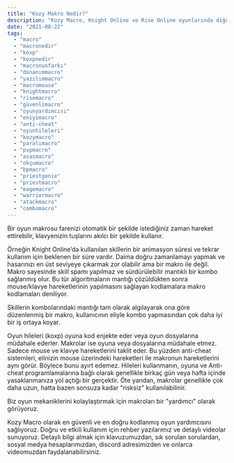 ```yaml
---
title: "Kozy Makro Nedir?"
description: "Kozy Macro, Knight Online ve Rise Online oyunlarında diğer oyunculara karşı avantaj sağlamak için kullanabileceğiniz güvenli, çok amaçlı bir oyun yazılımıdır. Doğru kullanıldığında oyun içerisinde size büyük avantaj sağlar."
date: "2021-08-22"
tags:
  - "macro" 
  - "macronedir"
  - "koxp"
  - "koxpnedir"
  - "macronunfarkı"
  - "donanımmacro"
  - "yazılımmacro"
  - "macromouse"
  - "knightmacro"
  - "risemacro"
  - "güvenlimacro"
  - "oyunyardımcısı"
  - "eniyimacro"
  - "anti-cheat"
  - "oyunhileleri"
  - "kozymacro"
  - "paralımacro"
  - "pvpmacro"
  - "asasmacro"
  - "okçumacro"
  - "bpmacro"
  - "priestgenie"
  - "priestmacro"
  - "magemacro"
  - "warriormacro"
  - "atackmacro"
  - "combomacro"
---
```


Bir oyun makrosu farenizi otomatik bir şekilde istediğiniz zaman hareket ettirebilir, klavyenizin tuşlarını akılcı bir şekilde kullanır.

Örneğin Knight Online’da kullanılan skillerin bir animasyon süresi ve tekrar kullanım için beklenen bir süre vardır. Daima doğru zamanlamayı yapmak ve hasarınızı en üst seviyeye çıkarmak zor olabilir ama bir makro ile değil. Makro sayesinde skill spamı yapılmaz ve sürdürülebilir mantıklı bir kombo sağlanmış olur. Bu tür algoritmaların mantığı çözüldükten sonra mouse/klavye hareketlerinin yapılmasını sağlayan kodlamalara makro kodlamaları deniliyor.

Skillerin kombolarındaki mantığı tam olarak algılayarak ona göre düzenlenmiş bir makro, kullanıcının eliyle kombo yapmasından çok daha iyi bir iş ortaya koyar.

Oyun hileleri (koxp) oyuna kod enjekte eder veya oyun dosyalarına müdahale ederler. Makrolar ise oyuna veya dosyalarına müdahale etmez. Sadece mouse ve klavye hareketlerini taklit eder. Bu yüzden anti-cheat sistemleri, elinizin mouse üzerindeki hareketleri ile makronun hareketlerini aynı görür. Böylece bunu ayırt edemez. Hileleri kullanmanın, oyuna ve Anti-cheat programlamalarına bağlı olarak genellikle birkaç gün veya hafta içinde yasaklanmanıza yol açtığı bir gerçektir. Öte yandan, makrolar genellikle çok daha uzun, hatta bazen sonsuza kadar "risksiz" kullanılabilinir.

Biz oyun mekaniklerini kolaylaştırmak için makroları bir "yardımcı" olarak görüyoruz.

Kozy Macro olarak en güvenli ve en doğru kodlanmış oyun yardımcısını sağlıyoruz. Doğru ve etkili kullanım için rehber yazılarımız ve detaylı videolar sunuyoruz. Detaylı bilgi almak için klavuzumuzdan, sık sorulan sorulardan, sosyal medya hesaplarımızdan, discord adresimizden ve onlarca videomuzdan faydalanabilirsiniz.
